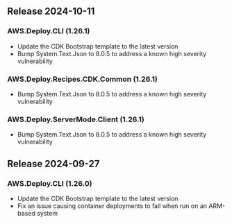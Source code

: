 ## Release 2024-10-11

### AWS.Deploy.CLI (1.26.1)
* Update the CDK Bootstrap template to the latest version
* Bump System.Text.Json to 8.0.5 to address a known high severity vulnerability
### AWS.Deploy.Recipes.CDK.Common (1.26.1)
* Bump System.Text.Json to 8.0.5 to address a known high severity vulnerability
### AWS.Deploy.ServerMode.Client (1.26.1)
* Bump System.Text.Json to 8.0.5 to address a known high severity vulnerability

## Release 2024-09-27

### AWS.Deploy.CLI (1.26.0)
* Update the CDK Bootstrap template to the latest version
* Fix an issue causing container deployments to fail when run on an ARM-based system
